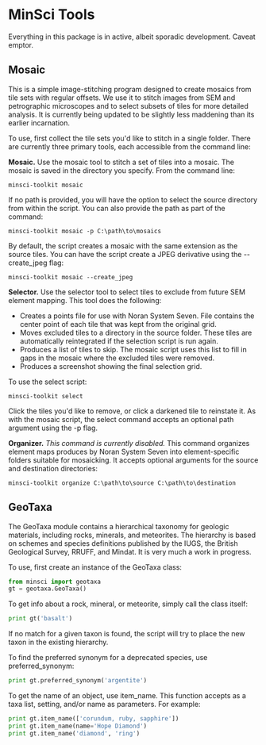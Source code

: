 MinSci Tools
============

Everything in this package is in active, albeit sporadic development.
Caveat emptor.

Mosaic
------

This is a simple image-stitching program designed to create mosaics from
tile sets with regular offsets. We use it to stitch images from SEM
and petrographic microscopes and to select subsets of tiles for more
detailed analysis. It is currently being updated to be slightly less
maddening than its earlier incarnation.

To use, first collect the tile sets you'd like to stitch in a single folder.
There are currently three primary tools, each accessible from the command line:

**Mosaic.** Use the mosaic tool to stitch a set of tiles into a mosaic. The
mosaic is saved in the directory you specify. From the command line:

```
minsci-toolkit mosaic
```

If no path is provided, you will have the option to select the source
directory from within the script. You can also provide the path as part
of the command:

```
minsci-toolkit mosaic -p C:\path\to\mosaics
```

By default, the script creates a mosaic with the same extension as the
source tiles. You can have the script create a JPEG derivative using the
--create_jpeg flag:

```
minsci-toolkit mosaic --create_jpeg
```

**Selector.** Use the selector tool to select tiles to exclude from future SEM
element mapping. This tool does the following:

*  Creates a points file for use with Noran System Seven. File contains
   the center point of each tile that was kept from the original grid.
*  Moves excluded tiles to a directory in the source folder. These tiles
   are automatically reintegrated if the selection script is run again.
*  Produces a list of tiles to skip. The mosaic script uses this list to
   fill in gaps in the mosaic where the excluded tiles were removed.
*  Produces a screenshot showing the final selection grid.

To use the select script:

```
minsci-toolkit select
```

Click the tiles you'd like to remove, or click a darkened tile to reinstate it.
As with the mosaic script, the select command accepts an optional path argument
using the -p flag.

**Organizer.** *This command is currently disabled.* This command organizes
element maps produces by Noran System Seven into element-specific folders
suitable for mosaicking. It accepts optional arguments for the source and
destination directories:

```batchfile
minsci-toolkit organize C:\path\to\source C:\path\to\destination
```

GeoTaxa
-------

The GeoTaxa module contains a hierarchical taxonomy for geologic materials,
including rocks, minerals, and meteorites. The hierarchy is based on schemes
and species definitions published by the IUGS, the British Geological Survey,
RRUFF, and Mindat. It is very much a work in progress.

To use, first create an instance of the GeoTaxa class:

```python
from minsci import geotaxa
gt = geotaxa.GeoTaxa()
```

To get info about a rock, mineral, or meteorite, simply call the class itself:

```python
print gt('basalt')
```

If no match for a given taxon is found, the script will try to place the new
taxon in the existing hierarchy.

To find the preferred synonym for a deprecated species, use preferred_synonym:

```python
print gt.preferred_synonym('argentite')
```

To get the name of an object, use item_name. This function accepts as a taxa
list, setting, and/or name as parameters. For example:

```python
print gt.item_name(['corundum, ruby, sapphire'])
print gt.item_name(name='Hope Diamond')
print gt.item_name('diamond', 'ring')
```
